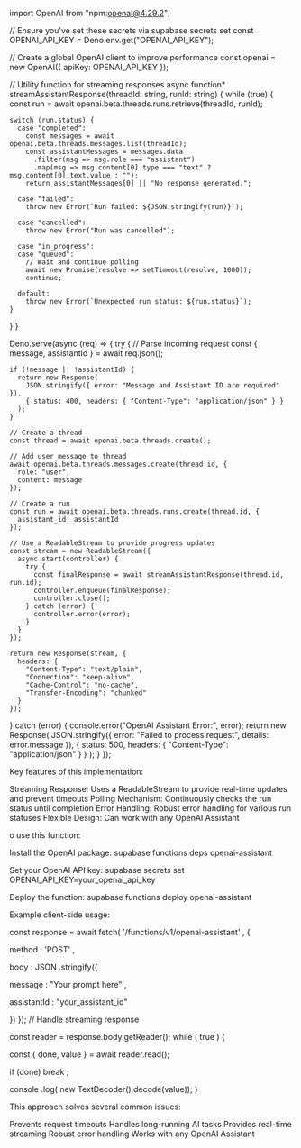 import OpenAI from "npm:openai@4.29.2";

// Ensure you've set these secrets via supabase secrets set
const OPENAI_API_KEY = Deno.env.get("OPENAI_API_KEY");

// Create a global OpenAI client to improve performance
const openai = new OpenAI({ apiKey: OPENAI_API_KEY });

// Utility function for streaming responses
async function* streamAssistantResponse(threadId: string, runId: string) {
  while (true) {
    const run = await openai.beta.threads.runs.retrieve(threadId, runId);
    
    switch (run.status) {
      case "completed":
        const messages = await openai.beta.threads.messages.list(threadId);
        const assistantMessages = messages.data
          .filter(msg => msg.role === "assistant")
          .map(msg => msg.content[0].type === "text" ? msg.content[0].text.value : "");
        return assistantMessages[0] || "No response generated.";
      
      case "failed":
        throw new Error(`Run failed: ${JSON.stringify(run)}`);
      
      case "cancelled":
        throw new Error("Run was cancelled");
      
      case "in_progress":
      case "queued":
        // Wait and continue polling
        await new Promise(resolve => setTimeout(resolve, 1000));
        continue;
      
      default:
        throw new Error(`Unexpected run status: ${run.status}`);
    }
  }
}

Deno.serve(async (req) => {
  try {
    // Parse incoming request
    const { message, assistantId } = await req.json();

    if (!message || !assistantId) {
      return new Response(
        JSON.stringify({ error: "Message and Assistant ID are required" }),
        { status: 400, headers: { "Content-Type": "application/json" } }
      );
    }

    // Create a thread
    const thread = await openai.beta.threads.create();

    // Add user message to thread
    await openai.beta.threads.messages.create(thread.id, {
      role: "user",
      content: message
    });

    // Create a run
    const run = await openai.beta.threads.runs.create(thread.id, {
      assistant_id: assistantId
    });

    // Use a ReadableStream to provide progress updates
    const stream = new ReadableStream({
      async start(controller) {
        try {
          const finalResponse = await streamAssistantResponse(thread.id, run.id);
          controller.enqueue(finalResponse);
          controller.close();
        } catch (error) {
          controller.error(error);
        }
      }
    });

    return new Response(stream, {
      headers: {
        "Content-Type": "text/plain",
        "Connection": "keep-alive",
        "Cache-Control": "no-cache",
        "Transfer-Encoding": "chunked"
      }
    });

  } catch (error) {
    console.error("OpenAI Assistant Error:", error);
    return new Response(
      JSON.stringify({ 
        error: "Failed to process request", 
        details: error.message 
      }),
      { 
        status: 500, 
        headers: { "Content-Type": "application/json" } 
      }
    );
  }
});

Key features of this implementation:

Streaming Response: Uses a ReadableStream to provide real-time updates and prevent timeouts
Polling Mechanism: Continuously checks the run status until completion
Error Handling: Robust error handling for various run statuses
Flexible Design: Can work with any OpenAI Assistant

o use this function:

Install the OpenAI package:
supabase 
functions
 deps openai-assistant

Set your OpenAI API key:
supabase secrets 
set
 OPENAI_API_KEY=your_openai_api_key

Deploy the function:
supabase 
functions
 deploy openai-assistant

Example client-side usage:

const
 response = 
await
 fetch(
'/functions/v1/openai-assistant'
, {
  
method
: 
'POST'
,
  
body
: 
JSON
.stringify({
    
message
: 
"Your prompt here"
,
    
assistantId
: 
"your_assistant_id"

  })
});
// Handle streaming response

const
 reader = response.body.getReader();
while
(
true
) {
  
const
 { done, value } = 
await
 reader.read();
  
if
 (done) 
break
;
  
console
.log(
new
 TextDecoder().decode(value));
}

This approach solves several common issues:

Prevents request timeouts
Handles long-running AI tasks
Provides real-time streaming
Robust error handling
Works with any OpenAI Assistant
